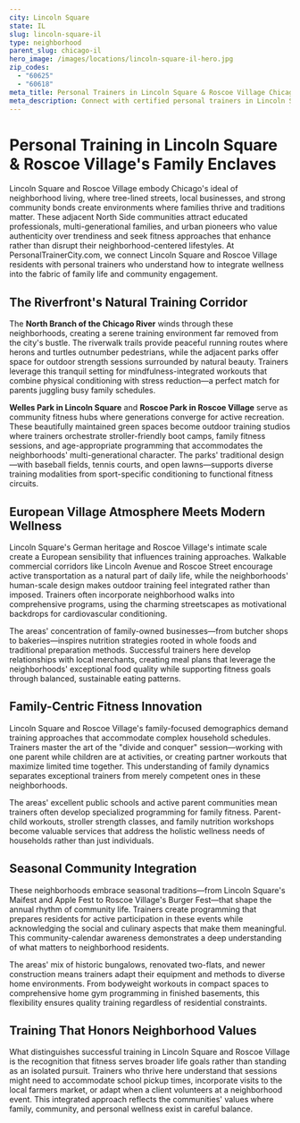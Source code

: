 ```yaml
---
city: Lincoln Square
state: IL
slug: lincoln-square-il
type: neighborhood
parent_slug: chicago-il
hero_image: /images/locations/lincoln-square-il-hero.jpg
zip_codes:
  - "60625"
  - "60618"
meta_title: Personal Trainers in Lincoln Square & Roscoe Village Chicago | PersonalTrainerCity.com
meta_description: Connect with certified personal trainers in Lincoln Square and Roscoe Village. Find fitness coaches for family-focused living, European village charm, and neighborhood park workouts in these established Chicago communities.
---
```


# Personal Training in Lincoln Square & Roscoe Village's Family Enclaves

Lincoln Square and Roscoe Village embody Chicago's ideal of neighborhood living, where tree-lined streets, local businesses, and strong community bonds create environments where families thrive and traditions matter. These adjacent North Side communities attract educated professionals, multi-generational families, and urban pioneers who value authenticity over trendiness and seek fitness approaches that enhance rather than disrupt their neighborhood-centered lifestyles. At PersonalTrainerCity.com, we connect Lincoln Square and Roscoe Village residents with personal trainers who understand how to integrate wellness into the fabric of family life and community engagement.

## The Riverfront's Natural Training Corridor

The **North Branch of the Chicago River** winds through these neighborhoods, creating a serene training environment far removed from the city's bustle. The riverwalk trails provide peaceful running routes where herons and turtles outnumber pedestrians, while the adjacent parks offer space for outdoor strength sessions surrounded by natural beauty. Trainers leverage this tranquil setting for mindfulness-integrated workouts that combine physical conditioning with stress reduction—a perfect match for parents juggling busy family schedules.

**Welles Park in Lincoln Square** and **Roscoe Park in Roscoe Village** serve as community fitness hubs where generations converge for active recreation. These beautifully maintained green spaces become outdoor training studios where trainers orchestrate stroller-friendly boot camps, family fitness sessions, and age-appropriate programming that accommodates the neighborhoods' multi-generational character. The parks' traditional design—with baseball fields, tennis courts, and open lawns—supports diverse training modalities from sport-specific conditioning to functional fitness circuits.

## European Village Atmosphere Meets Modern Wellness

Lincoln Square's German heritage and Roscoe Village's intimate scale create a European sensibility that influences training approaches. Walkable commercial corridors like Lincoln Avenue and Roscoe Street encourage active transportation as a natural part of daily life, while the neighborhoods' human-scale design makes outdoor training feel integrated rather than imposed. Trainers often incorporate neighborhood walks into comprehensive programs, using the charming streetscapes as motivational backdrops for cardiovascular conditioning.

The areas' concentration of family-owned businesses—from butcher shops to bakeries—inspires nutrition strategies rooted in whole foods and traditional preparation methods. Successful trainers here develop relationships with local merchants, creating meal plans that leverage the neighborhoods' exceptional food quality while supporting fitness goals through balanced, sustainable eating patterns.

## Family-Centric Fitness Innovation

Lincoln Square and Roscoe Village's family-focused demographics demand training approaches that accommodate complex household schedules. Trainers master the art of the "divide and conquer" session—working with one parent while children are at activities, or creating partner workouts that maximize limited time together. This understanding of family dynamics separates exceptional trainers from merely competent ones in these neighborhoods.

The areas' excellent public schools and active parent communities mean trainers often develop specialized programming for family fitness. Parent-child workouts, stroller strength classes, and family nutrition workshops become valuable services that address the holistic wellness needs of households rather than just individuals.

## Seasonal Community Integration

These neighborhoods embrace seasonal traditions—from Lincoln Square's Maifest and Apple Fest to Roscoe Village's Burger Fest—that shape the annual rhythm of community life. Trainers create programming that prepares residents for active participation in these events while acknowledging the social and culinary aspects that make them meaningful. This community-calendar awareness demonstrates a deep understanding of what matters to neighborhood residents.

The areas' mix of historic bungalows, renovated two-flats, and newer construction means trainers adapt their equipment and methods to diverse home environments. From bodyweight workouts in compact spaces to comprehensive home gym programming in finished basements, this flexibility ensures quality training regardless of residential constraints.

## Training That Honors Neighborhood Values

What distinguishes successful training in Lincoln Square and Roscoe Village is the recognition that fitness serves broader life goals rather than standing as an isolated pursuit. Trainers who thrive here understand that sessions might need to accommodate school pickup times, incorporate visits to the local farmers market, or adapt when a client volunteers at a neighborhood event. This integrated approach reflects the communities' values where family, community, and personal wellness exist in careful balance.